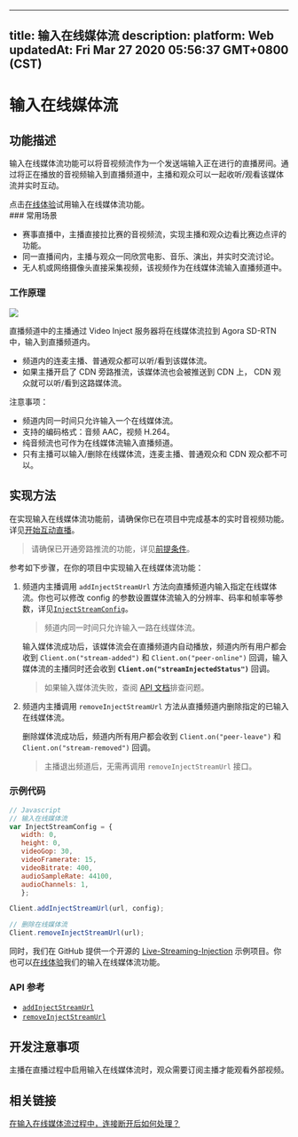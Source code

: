 
---
title: 输入在线媒体流
description: 
platform: Web
updatedAt: Fri Mar 27 2020 05:56:37 GMT+0800 (CST)
---
# 输入在线媒体流
## 功能描述
输入在线媒体流功能可以将音视频流作为一个发送端输入正在进行的直播房间。通过将正在播放的音视频输入到直播频道中，主播和观众可以一起收听/观看该媒体流并实时互动。

<div class="alert info">点击<a href="https://webdemo.agora.io/agora-web-showcase/examples/Agora-Interactive-Broadcasting-Live-Streaming-Injection-Web/">在线体验</a>试用输入在线媒体流功能。</div>
### 常用场景

- 赛事直播中，主播直接拉比赛的音视频流，实现主播和观众边看比赛边点评的功能。
- 同一直播间内，主播与观众一同欣赏电影、音乐、演出，并实时交流讨论。
- 无人机或网络摄像头直接采集视频，该视频作为在线媒体流输入直播频道中。

### 工作原理

![](https://web-cdn.agora.io/docs-files/1576059223619)

直播频道中的主播通过 Video Inject 服务器将在线媒体流拉到 Agora SD-RTN 中，输入到直播频道内。

- 频道内的连麦主播、普通观众都可以听/看到该媒体流。
- 如果主播开启了 CDN 旁路推流，该媒体流也会被推送到 CDN 上， CDN 观众就可以听/看到这路媒体流。

<div class="alert note">注意事项：
	<ul><li>频道内同一时间只允许输入一个在线媒体流。</li>
		<li>支持的编码格式：音频 AAC，视频 H.264。</li>
		<li>纯音频流也可作为在线媒体流输入直播频道。</li>
		<li>只有主播可以输入/删除在线媒体流，连麦主播、普通观众和 CDN 观众都不可以。</li>
	</ul>
</div>


## 实现方法

在实现输入在线媒体流功能前，请确保你已在项目中完成基本的实时音视频功能。详见[开始互动直播](../../cn/Interactive%20Broadcast/start_live_web.md)。

> 请确保已开通旁路推流的功能，详见[前提条件](../../cn/Interactive%20Broadcast/cdn_streaming_web.md)。

参考如下步骤，在你的项目中实现输入在线媒体流功能：

1. 频道内主播调用 `addInjectStreamUrl` 方法向直播频道内输入指定在线媒体流。你也可以修改 config 的参数设置媒体流输入的分辨率、码率和帧率等参数，详见[`InjectStreamConfig`](https://docs.agora.io/cn/Interactive%20Broadcast/API%20Reference/web/interfaces/agorartc.injectstreamconfig.html)。

   > 频道内同一时间只允许输入一路在线媒体流。

   输入媒体流成功后，该媒体流会在直播频道内自动播放，频道内所有用户都会收到 `Client.on("stream-added")` 和 `Client.on("peer-online")` 回调，输入媒体流的主播同时还会收到 **`Client.on("streamInjectedStatus")`** 回调。

   > 如果输入媒体流失败，查阅 [API 文档](https://docs.agora.io/cn/Interactive%20Broadcast/API%20Reference/web/interfaces/agorartc.client.html#on)排查问题。

2. 频道内主播调用 `removeInjectStreamUrl` 方法从直播频道内删除指定的已输入在线媒体流。

   删除媒体流成功后，频道内所有用户都会收到  `Client.on("peer-leave")` 和 `Client.on("stream-removed")` 回调。

   > 主播退出频道后，无需再调用 `removeInjectStreamUrl` 接口。



### 示例代码

```javascript
// Javascript
// 输入在线媒体流
var InjectStreamConfig = {
   width: 0,
   height: 0,
   videoGop: 30,
   videoFramerate: 15,
   videoBitrate: 400,
   audioSampleRate: 44100,
   audioChannels: 1,
   };

Client.addInjectStreamUrl(url, config);

// 删除在线媒体流
Client.removeInjectStreamUrl(url);
```

同时，我们在 GitHub 提供一个开源的 [Live-Streaming-Injection](https://github.com/AgoraIO/Advanced-Interactive-Broadcasting/tree/master/Live-Streaming-Injection) 示例项目。你也可以[在线体验](https://webdemo.agora.io/agora-web-showcase/examples/Agora-Interactive-Broadcasting-Live-Streaming-Injection-Web/)我们的输入在线媒体流功能。

<a name="api"></a>
### API 参考

- [`addInjectStreamUrl`](https://docs.agora.io/cn/Interactive%20Broadcast/API%20Reference/web/interfaces/agorartc.client.html#addinjectstreamurl)
- [`removeInjectStreamUrl`](https://docs.agora.io/cn/Interactive%20Broadcast/API%20Reference/web/interfaces/agorartc.client.html#removeinjectstreamurl)

## 开发注意事项

主播在直播过程中启用输入在线媒体流时，观众需要订阅主播才能观看外部视频。

## 相关链接
[在输入在线媒体流过程中，连接断开后如何处理？](https://docs.agora.io/cn/faq/injecting_stream_disconnection_web)
